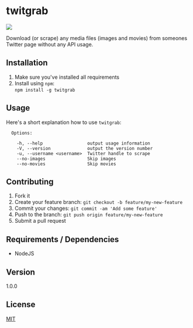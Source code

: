 # twitgrab

![](http://i.imgur.com/gSPLi4N.gif)

Download (or scrape) any media files (images and movies) from someones Twitter page without any API usage.

## Installation

1. Make sure you've installed all requirements
2. Install using `npm`:  
  `npm install -g twitgrab`

## Usage

Here's a short explanation how to use `twitgrab`:

```
  Options:

    -h, --help                 output usage information
    -V, --version              output the version number
    -u, --username <username>  Twitter handle to scrape
    --no-images                Skip images
    --no-movies                Skip movies
```

## Contributing

1. Fork it
2. Create your feature branch: `git checkout -b feature/my-new-feature`
3. Commit your changes: `git commit -am 'Add some feature'`
4. Push to the branch: `git push origin feature/my-new-feature`
5. Submit a pull request

## Requirements / Dependencies

* NodeJS

## Version

1.0.0

## License

[MIT](LICENSE)

